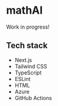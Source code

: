 # mathAI

Work in progress!

## Tech stack

- Next.js
- Tailwind CSS
- TypeScript
- ESLint
- HTML
- Azure
- GitHub Actions